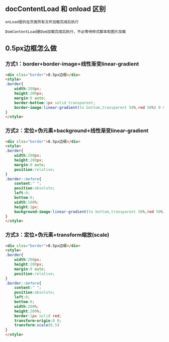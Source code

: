 ## docContentLoad 和 onload 区别

```
onLoad是的在页面所有文件加载完成后执行

DomContentLoad是Dom加载完成后执行，不必等待样式脚本和图片加载
```
## 0.5px边框怎么做
### 方式1：border+border-image+线性渐变linear-gradient
```html
<div clss="border">0.5px边框</div>
<style>
.border{
    width:200px;
    height:200px;
    margin:0 auto;
    border-bottom:1px solid transparent;
    border-image:linear-gradient(to bottom,transparent 50%,red 50%) 0 0 100%/1px 0;
}
</style>
```
### 方式2：定位+伪元素+background+线性渐变linear-gradient
```html
<div clss="border">0.5px边框</div>
<style>
.border{
    width:200px;
    height:200px;
    margin:0 auto;
    position:relative;
}
.border::before{
    content:" ";
    position:absolute;
    left:0;
    bottom:0;
    width:100%;
    height:1px;
    background-image:linear-gradient(to bottom,transparent 50%,red 50%)
}
</style>
```
### 方式3：定位+伪元素+transform缩放(scale)
```html
<div clss="border">0.5px边框</div>
<style>
.border{
    width:200px;
    height:200px;
    margin:0 auto;
    position:relative;
}
.border::before{
    content:" ";
    position:absolute;
    left:0;
    bottom:0;
    width:200%;
    height:200%;
    border:1px solid red;
    transform-origin:0 0;
    transform:scale(0.5)
}
</style>
```


